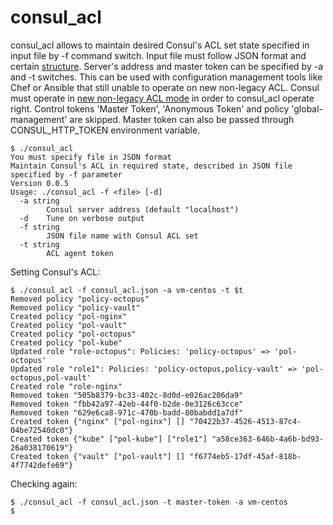 # consul_acl

consul_acl allows to maintain desired Consul's ACL set state specified in input file by -f command switch.
Input file must follow JSON format and certain [structure](consul_acl.json). Server's address and master token can be specified by -a and -t switches.
This can be used with configuration management tools like Chef or Ansible that still unable to operate on new non-legacy ACL.
Consul must operate in [new non-legacy ACL mode](https://github.com/hashicorp/consul/blob/master/CHANGELOG.md#140-november-14-2018) in order to consul_acl operate right.
Control tokens 'Master Token', 'Anonymous Token' and policy 'global-management' are skipped.
Master token can also be passed through CONSUL_HTTP_TOKEN environment variable.

```shell
$ ./consul_acl 
You must specify file in JSON format
Maintain Consul's ACL in required state, described in JSON file specified by -f parameter
Version 0.0.5
Usage: ./consul_acl -f <file> [-d]
  -a string
    	Consul server address (default "localhost")
  -d	Tune on verbose output
  -f string
    	JSON file name with Consul ACL set
  -t string
    	ACL agent token

```

Setting Consul's ACL:
```shell
$ ./consul_acl -f consul_acl.json -a vm-centos -t $t
Removed policy "policy-octopus"
Removed policy "policy-vault"
Created policy "pol-nginx"
Created policy "pol-vault"
Created policy "pol-octopus"
Created policy "pol-kube"
Updated role "role-octopus": Policies: 'policy-octopus' => 'pol-octopus'
Updated role "role1": Policies: 'policy-octopus,policy-vault' => 'pol-octopus,pol-vault'
Created role "role-nginx"
Removed token "505b8379-bc33-402c-8d0d-e026ac206da9"
Removed token "fbb42a97-42eb-44f0-b2de-0e3126c63cce"
Removed token "629e6ca8-971c-470b-badd-80babdd1a7df"
Created token {"nginx" ["pol-nginx"] [] "70422b37-4526-4513-87c4-04be72540dc0"}
Created token {"kube" ["pol-kube"] ["role1"] "a58ce363-646b-4a6b-bd93-26a038170619"}
Created token {"vault" ["pol-vault"] [] "f6774eb5-17df-45af-818b-4f7742defe69"}
```

Checking again:
```shell
$ ./consul_acl -f consul_acl.json -t master-token -a vm-centos
$
```
